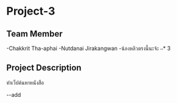 # Project-3
## Team Member
-Chakkrit Tha-aphai
-Nutdanai Jirakangwan
-น้องหลิวตรงนี้นะจ้ะ
⋅⋅* 3

## Project Description
ทำเว็ปค้นหาหนังสือ

--add
